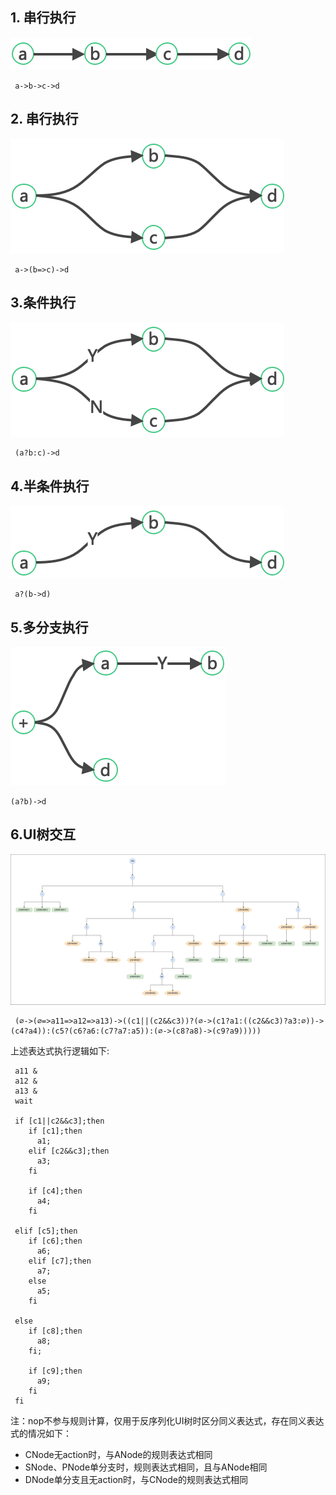 ## 1. 串行执行

![img.png](mousika-ui/src/main/resources/img/serial.png)

```text
 a->b->c->d
```

## 2. 串行执行
![img.png](mousika-ui/src/main/resources/img/parallel.png)
```text
 a->(b=>c)->d
```

## 3.条件执行
![img.png](mousika-ui/src/main/resources/img/conditional.png)
```text
 (a?b:c)->d
```

## 4.半条件执行
![img.png](mousika-ui/src/main/resources/img/half-conditional.png)
```text
 a?(b->d)
```

## 5.多分支执行
![img.png](mousika-ui/src/main/resources/img/multi-branch.png)
```text
(a?b)->d
```

## 6.UI树交互
![ui-tree.png](mousika-ui/src/main/resources/img/ui-tree.png)
```text
 (∅->(∅=>a11=>a12=>a13)->((c1||(c2&&c3))?(∅->(c1?a1:((c2&&c3)?a3:∅))->(c4?a4)):(c5?(c6?a6:(c7?a7:a5)):(∅->(c8?a8)->(c9?a9)))))
```
上述表达式执行逻辑如下:
```shell
 a11 &
 a12 &
 a13 &
 wait
 
 if [c1||c2&&c3];then
    if [c1];then
      a1;
    elif [c2&&c3];then
      a3;
    fi
    
    if [c4];then
      a4;
    fi
    
 elif [c5];then
    if [c6];then
      a6;
    elif [c7];then  
      a7;
    else
      a5;
    fi
    
 else
    if [c8];then
      a8;
    fi;
    
    if [c9];then
      a9;
    fi
 fi
```
注：nop不参与规则计算，仅用于反序列化UI树时区分同义表达式，存在同义表达式的情况如下：
+ CNode无action时，与ANode的规则表达式相同
+ SNode、PNode单分支时，规则表达式相同，且与ANode相同
+ DNode单分支且无action时，与CNode的规则表达式相同